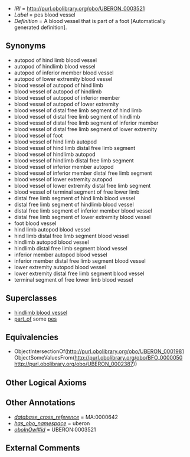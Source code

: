  * *IRI* = http://purl.obolibrary.org/obo/UBERON_0003521
 * *Label* = pes blood vessel
 * *Definition* = A blood vessel that is part of a foot [Automatically generated definition].

## Synonyms

 * autopod of hind limb blood vessel
 * autopod of hindlimb blood vessel
 * autopod of inferior member blood vessel
 * autopod of lower extremity blood vessel
 * blood vessel of autopod of hind limb
 * blood vessel of autopod of hindlimb
 * blood vessel of autopod of inferior member
 * blood vessel of autopod of lower extremity
 * blood vessel of distal free limb segment of hind limb
 * blood vessel of distal free limb segment of hindlimb
 * blood vessel of distal free limb segment of inferior member
 * blood vessel of distal free limb segment of lower extremity
 * blood vessel of foot
 * blood vessel of hind limb autopod
 * blood vessel of hind limb distal free limb segment
 * blood vessel of hindlimb autopod
 * blood vessel of hindlimb distal free limb segment
 * blood vessel of inferior member autopod
 * blood vessel of inferior member distal free limb segment
 * blood vessel of lower extremity autopod
 * blood vessel of lower extremity distal free limb segment
 * blood vessel of terminal segment of free lower limb
 * distal free limb segment of hind limb blood vessel
 * distal free limb segment of hindlimb blood vessel
 * distal free limb segment of inferior member blood vessel
 * distal free limb segment of lower extremity blood vessel
 * foot blood vessel
 * hind limb autopod blood vessel
 * hind limb distal free limb segment blood vessel
 * hindlimb autopod blood vessel
 * hindlimb distal free limb segment blood vessel
 * inferior member autopod blood vessel
 * inferior member distal free limb segment blood vessel
 * lower extremity autopod blood vessel
 * lower extremity distal free limb segment blood vessel
 * terminal segment of free lower limb blood vessel

## Superclasses

 * [hindlimb blood vessel](../../UBERON/16/UBERON_0003516.md)
 * [part_of](../../BFO/50/BFO_0000050.md) some [pes](../../UBERON/87/UBERON_0002387.md)

## Equivalencies

 * ObjectIntersectionOf(<http://purl.obolibrary.org/obo/UBERON_0001981> ObjectSomeValuesFrom(<http://purl.obolibrary.org/obo/BFO_0000050> <http://purl.obolibrary.org/obo/UBERON_0002387>))

## Other Logical Axioms


## Other Annotations

 * *[database_cross_reference](../../ef/oboInOwl#hasDbXref.md)* = MA:0000642
 * *[has_obo_namespace](../../ce/oboInOwl#hasOBONamespace.md)* = uberon
 * *[oboInOwl#id](../../id/oboInOwl#id.md)* = UBERON:0003521

## External Comments

